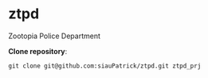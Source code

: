 # ztpd
Zootopia Police Department

__Clone repository__:
```shel
git clone git@github.com:siauPatrick/ztpd.git ztpd_prj
```

